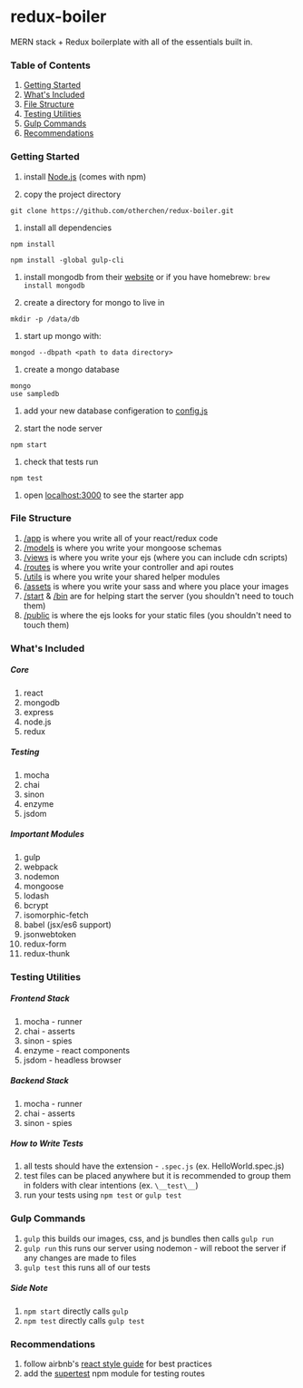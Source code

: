 # redux-boiler
MERN stack + Redux boilerplate with all of the essentials built in.

### Table of Contents
1. [Getting Started](#table-of-contents)
2. [What's Included](#whats-included)
3. [File Structure](#file-structure)
4. [Testing Utilities](#testing-utilities)
5. [Gulp Commands](#gulp-commands)
6. [Recommendations](#recommendations)
 
### Getting Started
1. install [Node.js](https://nodejs.org/en/download/) (comes with npm)

1. copy the project directory
  ```
  git clone https://github.com/otherchen/redux-boiler.git
  ```

1. install all dependencies
  ```
  npm install
  ```
  ```
  npm install -global gulp-cli
  ```

1. install mongodb from their [website](https://docs.mongodb.com/manual/installation/) or if you have homebrew: 
  ```brew install mongodb```

1. create a directory for mongo to live in
  ```
  mkdir -p /data/db
  ```

1. start up mongo with:
  ```
  mongod --dbpath <path to data directory>
  ```

1. create a mongo database
  ```
  mongo
  use sampledb
  ```

1. add your new database configeration to [config.js](./config.js)

1. start the node server
  ```
  npm start
  ```

1. check that tests run
  ```
  npm test
  ```

1. open [localhost:3000](localhost:3000) to see the starter app


### File Structure
1. [/app](./app) is where you write all of your react/redux code
2. [/models](./models) is where you write your mongoose schemas
3. [/views](./views) is where you write your ejs (where you can include cdn scripts)
4. [/routes](./routes) is where you write your controller and api routes
5. [/utils](./utils) is where you write your shared helper modules
6. [/assets](./assets) is where you write your sass and where you place your images
7. [/start](./start) & [/bin](./bin) are for helping start the server (you shouldn't need to touch them)
8. [/public](./public) is where the ejs looks for your static files (you shouldn't need to touch them)

### What's Included

##### Core
1. react
2. mongodb
3. express
4. node.js
5. redux

##### Testing
1. mocha 
2. chai 
3. sinon 
4. enzyme 
5. jsdom 

##### Important Modules
1. gulp
2. webpack
3. nodemon
4. mongoose
5. lodash
6. bcrypt
7. isomorphic-fetch
8. babel (jsx/es6 support)
9. jsonwebtoken
10. redux-form
11. redux-thunk

### Testing Utilities
##### Frontend Stack
1. mocha - runner
2. chai - asserts
3. sinon - spies
4. enzyme - react components
5. jsdom - headless browser

##### Backend Stack
1. mocha - runner
2. chai - asserts
3. sinon - spies

##### How to Write Tests
1. all tests should have the extension - `.spec.js` (ex. HelloWorld.spec.js)
2. test files can be placed anywhere but it is recommended to group them in folders with clear intentions (ex. `\__test\__`)
2. run your tests using `npm test` or `gulp test`

### Gulp Commands
1. `gulp` this builds our images, css, and js bundles then calls ```gulp run```
2. `gulp run` this runs our server using nodemon - will reboot the server if any changes are made to files
3. `gulp test` this runs all of our tests

##### Side Note
1. `npm start` directly calls `gulp`
2. `npm test` directly calls `gulp test`

### Recommendations
1. follow airbnb's [react style guide](https://github.com/airbnb/javascript/tree/master/react) for best practices
2. add the [supertest](https://www.npmjs.com/package/supertest) npm module for testing routes
